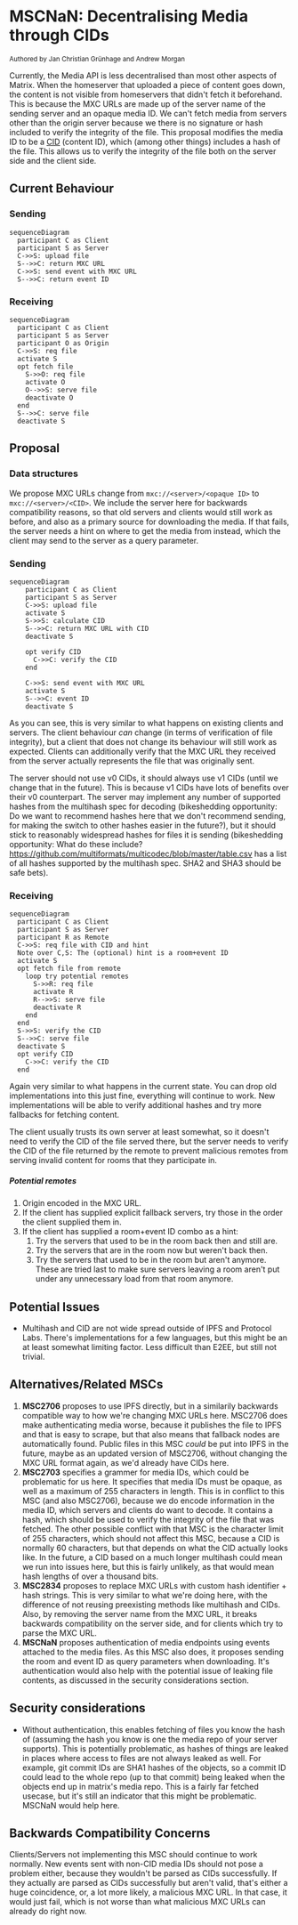 # MSCNaN: Decentralising Media through CIDs
<sup>Authored by Jan Christian Grünhage and Andrew Morgan</sup>

Currently, the Media API is less decentralised than most other aspects of
Matrix. When the homeserver that uploaded a piece of content goes down, the
content is not visible from homeservers that didn't fetch it beforehand. This is
because the MXC URLs are made up of the server name of the sending server and
an opaque media ID. We can't fetch media from servers other than the origin
server because we there is no signature or hash included to verify the
integrity of the file. This proposal modifies the media ID to be a
[CID](https:/github.com/multiformats/cid) (content ID), which (among other
things) includes a hash of the file. This allows us to verify the integrity of
the file both on the server side and the client side.

## Current Behaviour
### Sending
```mermaid
sequenceDiagram
  participant C as Client
  participant S as Server
  C->>S: upload file
  S-->>C: return MXC URL
  C->>S: send event with MXC URL
  S-->>C: return event ID
```

### Receiving
```mermaid
sequenceDiagram
  participant C as Client
  participant S as Server
  participant O as Origin
  C->>S: req file
  activate S
  opt fetch file
    S->>O: req file
    activate O
    O-->>S: serve file
    deactivate O
  end
  S-->>C: serve file
  deactivate S
```

## Proposal
### Data structures
We propose MXC URLs change from `mxc://<server>/<opaque ID>` to
`mxc://<server>/<CID>`. We include the server here for backwards
compatibility reasons, so that old servers and clients would still work as
before, and also as a primary source for downloading the media. If that
fails, the server needs a hint on where to get the media from instead, which the
client may send to the server as a query parameter.

### Sending
```mermaid
sequenceDiagram
    participant C as Client
    participant S as Server
    C->>S: upload file
    activate S
    S->>S: calculate CID
    S-->>C: return MXC URL with CID
    deactivate S

    opt verify CID
      C->>C: verify the CID
    end

    C->>S: send event with MXC URL
    activate S
    S-->>C: event ID
    deactivate S
```

As you can see, this is very similar to what happens on existing clients and
servers. The client behaviour *can* change (in terms of verification of file
integrity), but a client that does not change its behaviour will still work
as expected. Clients can additionally verify that the MXC URL they received
from the server actually represents the file that was originally sent.

The server should not use v0 CIDs, it should always use v1 CIDs (until we change
that in the future). This is because v1 CIDs have lots of benefits over their v0
counterpart. The server may implement any number of supported hashes
from the multihash spec for decoding (bikeshedding opportunity: Do we want to
recommend hashes here that we don't recommend sending, for making the switch to
other hashes easier in the future?), but it should stick to reasonably
widespread hashes for files it is sending (bikeshedding opportunity: What do
these include? https://github.com/multiformats/multicodec/blob/master/table.csv
has a list of all hashes supported by the multihash spec. SHA2 and SHA3 should
be safe bets).

### Receiving
```mermaid
sequenceDiagram
  participant C as Client
  participant S as Server
  participant R as Remote
  C->>S: req file with CID and hint
  Note over C,S: The (optional) hint is a room+event ID
  activate S
  opt fetch file from remote
    loop try potential remotes
      S->>R: req file
      activate R
      R-->>S: serve file
      deactivate R
    end
  end
  S->>S: verify the CID
  S-->>C: serve file
  deactivate S
  opt verify CID
    C->>C: verify the CID
  end
```

Again very similar to what happens in the current state. You can drop old
implementations into this just fine, everything will continue to work.
New implementations will be able to verify additional hashes and try more
fallbacks for fetching content.

The client usually trusts its own server at least somewhat, so it doesn't
need to verify the CID of the file served there, but the server needs to
verify the CID of the file returned by the remote to prevent malicious
remotes from serving invalid content for rooms that they participate in.

##### Potential remotes
1. Origin encoded in the MXC URL.
2. If the client has supplied explicit fallback servers, try those in the order
   the client supplied them in.
3. If the client has supplied a room+event ID combo as a hint:
	1. Try the servers that used to be in the room back then and still are.
	2. Try the servers that are in the room now but weren't back then.
	3. Try the servers that used to be in the room but aren't anymore. These are
	   tried last to make sure servers leaving a room aren't put under any
	   unnecessary load from that room anymore.

## Potential Issues
 - Multihash and CID are not wide spread outside of IPFS and Protocol Labs.
   There's implementations for a few languages, but this might be an at least
   somewhat limiting factor. Less difficult than E2EE, but still not trivial.

## Alternatives/Related MSCs
1. **MSC2706** proposes to use IPFS directly, but in a similarily backwards
   compatible way to how we're changing MXC URLs here. MSC2706 does make
   authenticating media worse, because it publishes the file to IPFS and that
   is easy to scrape, but that also means that fallback nodes are
   automatically found. Public files in this MSC *could* be put into IPFS in
   the future, maybe as an updated version of MSC2706, without changing the
   MXC URL format again, as we'd already have CIDs here.
1. **MSC2703** specifies a grammer for media IDs, which could be problematic
   for us here. It specifies that media IDs must be opaque, as well as a
   maximum of 255 characters in length. This is in conflict to this MSC (and
   also MSC2706), because we do encode information in the media ID, which
   servers and clients do want to decode. It contains a hash, which should be
   used to verify the integrity of the file that was fetched. The other
   possible conflict with that MSC is the character limit of 255 characters,
   which should not affect this MSC, because a CID is normally 60 characters,
   but that depends on what the CID actually looks like. In the future, a CID
   based on a much longer multihash could mean we run into issues here, but
   this is fairly unlikely, as that would mean hash lengths of over a
   thousand bits.
1. **MSC2834** proposes to replace MXC URLs with custom hash identifier + hash
   strings. This is very similar to what we're doing here, with the difference
   of not reusing preexisting methods like multihash and CIDs.  Also, by
   removing the server name from the MXC URL, it breaks backwards compatibility
   on the server side, and for clients which try to parse the
   MXC URL.
1. **MSCNaN** proposes authentication of media endpoints using events attached
   to the media files. As this MSC also does, it proposes sending the room and
   event ID as query parameters when downloading. It's authentication would also
   help with the potential issue of leaking file contents, as discussed in the
   security considerations section.

## Security considerations
 - Without authentication, this enables fetching of files you know the hash of
   (assuming the hash you know is one the media repo of your server
   supports). This is potentially problematic, as hashes of things are leaked
   in places where access to files are not always leaked as well. For
   example, git commit IDs are SHA1 hashes of the objects, so a commit ID
   could lead to the whole repo (up to that commit) being leaked when the
   objects end up in matrix's media repo. This is a fairly far fetched
   usecase, but it's still an indicator that this might be problematic.
   MSCNaN would help here.

## Backwards Compatibility Concerns
Clients/Servers not implementing this MSC should continue to work normally.
New events sent with non-CID media IDs should not pose a problem either,
because they wouldn't be parsed as CIDs successfully. If they actually are
parsed as CIDs successfully but aren't valid, that's either a huge
coincidence, or, a lot more likely, a malicious MXC URL. In that case, it
would just fail, which is not worse than what malicious MXC URLs can
already do right now.
